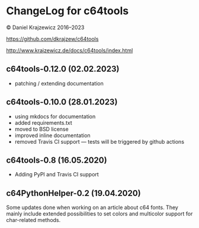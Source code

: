 ChangeLog for c64tools
======================

&copy; Daniel Krajzewicz 2016&ndash;2023

<https://github.com/dkrajzew/c64tools>

<http://www.krajzewicz.de/docs/c64tools/index.html>


c64tools-0.12.0 (02.02.2023)
----------------------------

* patching / extending documentation


c64tools-0.10.0 (28.01.2023)
----------------------------

* using mkdocs for documentation
* added requirements.txt
* moved to BSD license
* improved inline documentation
* removed Travis CI support &mdash; tests will be triggered by github actions


c64tools-0.8 (16.05.2020)
-------------------------

* Adding PyPI and Travis CI support


c64PythonHelper-0.2 (19.04.2020)
--------------------------------

Some updates done when working on an article about c64 fonts. They mainly include extended possibilities to set colors and multicolor support for char-related methods.
